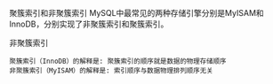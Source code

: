 聚簇索引和非聚簇索引
MySQL中最常见的两种存储引擎分别是MyISAM和InnoDB，分别实现了非聚簇索引和聚簇索引。

非聚簇索引

    聚簇索引（InnoDB）的解释是: 聚簇索引的顺序就是数据的物理存储顺序
    非聚簇索引（MyISAM）的解释是: 索引顺序与数据物理排列顺序无关
